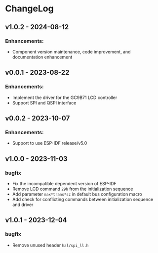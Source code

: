 # ChangeLog

## v1.0.2 - 2024-08-12

### Enhancements:

* Component version maintenance, code improvement, and documentation enhancement

## v0.0.1 - 2023-08-22

### Enhancements:

* Implement the driver for the GC9B71 LCD controller
* Support SPI and QSPI interface

## v0.0.2 - 2023-10-07

### Enhancements:

* Support to use ESP-IDF release/v5.0

## v1.0.0 - 2023-11-03

### bugfix

* Fix the incompatible dependent version of ESP-IDF
* Remove LCD command `29h` from the initialization sequence
* Add parameter `max*trans*sz` in default bus configuration macro
* Add check for conflicting commands between initialization sequence and driver

## v1.0.1 - 2023-12-04

### bugfix

* Remove unused header `hal/spi_ll.h`
